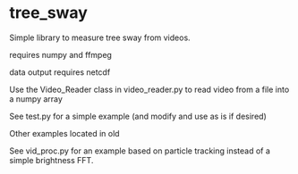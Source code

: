 # tree_sway
Simple library to measure tree sway from videos.

requires numpy and ffmpeg

data output requires netcdf

Use the Video_Reader class in video_reader.py to read video from a file into a numpy array

See test.py for a simple example (and modify and use as is if desired)

Other examples located in old

See vid_proc.py for an example based on particle tracking instead of a simple brightness FFT.
